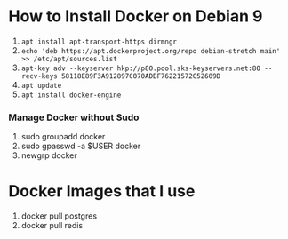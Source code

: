 # How to Install Docker on Debian 9

1. `apt install apt-transport-https dirmngr`
1. `echo 'deb https://apt.dockerproject.org/repo debian-stretch main' >> /etc/apt/sources.list`
1. `apt-key adv --keyserver hkp://p80.pool.sks-keyservers.net:80 --recv-keys 58118E89F3A912897C070ADBF76221572C52609D`
1. `apt update`
1. `apt install docker-engine`

### Manage Docker without Sudo

1. sudo groupadd docker
1. sudo gpasswd -a $USER docker
1. newgrp docker

# Docker Images that I use

1. docker pull postgres
1. docker pull redis